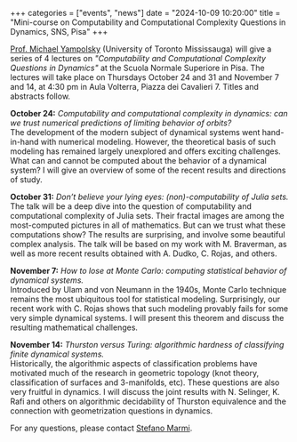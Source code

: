 +++
categories = ["events", "news"]
date = "2024-10-09 10:20:00"
title = "Mini-course on Computability and Computational Complexity Questions in Dynamics, SNS, Pisa"
+++

[Prof. Michael Yampolsky](https://www.utm.utoronto.ca/math-cs-stats/people/michael-yampolsky) 
(University of Toronto Mississauga) will give a series of 4 lectures on 
_"Computability and Computational Complexity Questions in Dynamics"_ at the Scuola Normale 
Superiore in Pisa. The lectures will take place on Thursdays October 24 and 31 and November 
7 and 14, at 4:30 pm in Aula Volterra, Piazza dei Cavalieri 7. Titles and abstracts follow.

**October 24:** _Computability and computational complexity in dynamics: can we trust 
numerical predictions of limiting behavior of orbits?_  
The development of the modern subject of dynamical systems went hand-in-hand with 
numerical modeling. However, the theoretical basis of such modeling has remained 
largely unexplored and offers exciting challenges. What can and cannot be computed 
about the behavior of a dynamical system? I will give an overview of some of the 
recent results and directions of study.

**October 31:** _Don’t believe your lying eyes: (non)-computability of Julia sets._  
The talk will be a deep dive into the question of computability and computational 
complexity of Julia sets. Their fractal images are among the most-computed pictures 
in all of mathematics. But can we trust what these computations show? The results 
are surprising, and involve some beautiful complex analysis. The talk will be based 
on my work with M. Braverman, as well as more recent results obtained with A. Dudko, 
C. Rojas, and others.

**November 7:** _How to lose at Monte Carlo: computing statistical behavior of 
dynamical systems._  
Introduced by Ulam and von Neumann in the 1940s, Monte Carlo technique remains the 
most ubiquitous tool for statistical modeling. Surprisingly, our recent work with 
C. Rojas shows that such modeling provably fails for some very simple dynamical 
systems. I will present this theorem and discuss the resulting mathematical challenges.

**November 14:** _Thurston versus Turing: algorithmic hardness of classifying finite 
dynamical systems._  
Historically, the algorithmic aspects of classification problems have motivated 
much of the research in geometric topology (knot theory, classification of 
surfaces and 3-manifolds, etc). These questions are also very fruitful in 
dynamics. I will discuss the joint results with N. Selinger, K. Rafi and others 
on algorithmic decidability of Thurston equivalence and the connection with 
geometrization questions in dynamics. 

For any questions, please contact [Stefano Marmi](mailto:stefano.marmi@sns.it).
